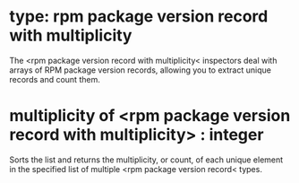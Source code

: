 # type: rpm package version record with multiplicity

The &lt;rpm package version record with multiplicity&lt; inspectors deal with arrays of RPM package version records, allowing you to extract unique records and count them.

# multiplicity of &lt;rpm package version record with multiplicity&gt; : integer

Sorts the list and returns the multiplicity, or count, of each unique element in the specified list of multiple &lt;rpm package version record&lt; types.
